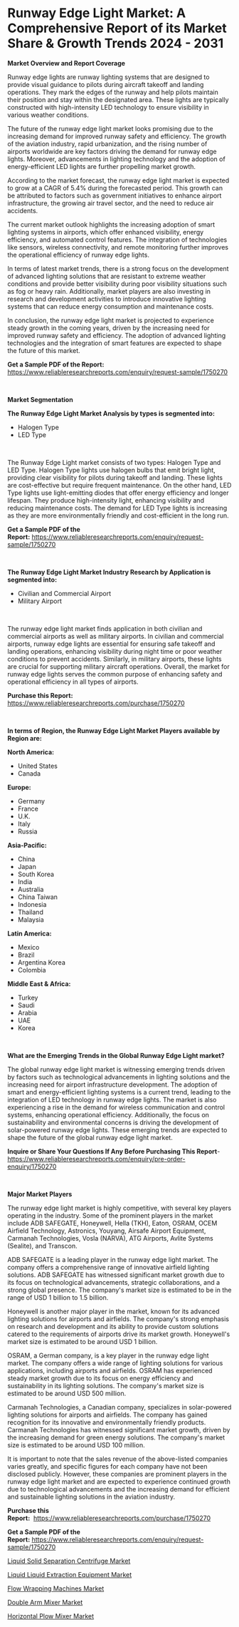 <p><h1>Runway Edge Light Market: A Comprehensive Report of its Market Share & Growth Trends 2024 - 2031</h1></p><p><strong>Market Overview and Report Coverage</strong></p>
<p><p>Runway edge lights are runway lighting systems that are designed to provide visual guidance to pilots during aircraft takeoff and landing operations. They mark the edges of the runway and help pilots maintain their position and stay within the designated area. These lights are typically constructed with high-intensity LED technology to ensure visibility in various weather conditions.</p><p>The future of the runway edge light market looks promising due to the increasing demand for improved runway safety and efficiency. The growth of the aviation industry, rapid urbanization, and the rising number of airports worldwide are key factors driving the demand for runway edge lights. Moreover, advancements in lighting technology and the adoption of energy-efficient LED lights are further propelling market growth.</p><p>According to the market forecast, the runway edge light market is expected to grow at a CAGR of 5.4% during the forecasted period. This growth can be attributed to factors such as government initiatives to enhance airport infrastructure, the growing air travel sector, and the need to reduce air accidents.</p><p>The current market outlook highlights the increasing adoption of smart lighting systems in airports, which offer enhanced visibility, energy efficiency, and automated control features. The integration of technologies like sensors, wireless connectivity, and remote monitoring further improves the operational efficiency of runway edge lights.</p><p>In terms of latest market trends, there is a strong focus on the development of advanced lighting solutions that are resistant to extreme weather conditions and provide better visibility during poor visibility situations such as fog or heavy rain. Additionally, market players are also investing in research and development activities to introduce innovative lighting systems that can reduce energy consumption and maintenance costs.</p><p>In conclusion, the runway edge light market is projected to experience steady growth in the coming years, driven by the increasing need for improved runway safety and efficiency. The adoption of advanced lighting technologies and the integration of smart features are expected to shape the future of this market.</p></p>
<p><strong>Get a Sample PDF of the Report:</strong> <a href="https://www.reliableresearchreports.com/enquiry/request-sample/1750270">https://www.reliableresearchreports.com/enquiry/request-sample/1750270</a></p>
<p>&nbsp;</p>
<p><strong>Market Segmentation</strong></p>
<p><strong>The Runway Edge Light Market Analysis by types is segmented into:</strong></p>
<p><ul><li>Halogen Type</li><li>LED Type</li></ul></p>
<p>&nbsp;</p>
<p><p>The Runway Edge Light market consists of two types: Halogen Type and LED Type. Halogen Type lights use halogen bulbs that emit bright light, providing clear visibility for pilots during takeoff and landing. These lights are cost-effective but require frequent maintenance. On the other hand, LED Type lights use light-emitting diodes that offer energy efficiency and longer lifespan. They produce high-intensity light, enhancing visibility and reducing maintenance costs. The demand for LED Type lights is increasing as they are more environmentally friendly and cost-efficient in the long run.</p></p>
<p><strong>Get a Sample PDF of the Report:</strong>&nbsp;<a href="https://www.reliableresearchreports.com/enquiry/request-sample/1750270">https://www.reliableresearchreports.com/enquiry/request-sample/1750270</a></p>
<p>&nbsp;</p>
<p><strong>The Runway Edge Light Market Industry Research by Application is segmented into:</strong></p>
<p><ul><li>Civilian and Commercial Airport</li><li>Military Airport</li></ul></p>
<p>&nbsp;</p>
<p><p>The runway edge light market finds application in both civilian and commercial airports as well as military airports. In civilian and commercial airports, runway edge lights are essential for ensuring safe takeoff and landing operations, enhancing visibility during night time or poor weather conditions to prevent accidents. Similarly, in military airports, these lights are crucial for supporting military aircraft operations. Overall, the market for runway edge lights serves the common purpose of enhancing safety and operational efficiency in all types of airports.</p></p>
<p><strong>Purchase this Report:</strong>&nbsp; <a href="https://www.reliableresearchreports.com/purchase/1750270">https://www.reliableresearchreports.com/purchase/1750270</a></p>
<p>&nbsp;</p>
<p><strong>In terms of Region, the Runway Edge Light Market Players available by Region are:</strong></p>
<p>
    <p> <strong> North America: </strong>
        <ul>
            <li>United States</li>
            <li>Canada</li>
        </ul>
        </p> 
    <p> <strong> Europe: </strong>
        <ul>
            <li>Germany</li>
            <li>France</li>
            <li>U.K.</li>
            <li>Italy</li>
            <li>Russia</li>
        </ul>
        </p> 
    <p> <strong> Asia-Pacific: </strong>
        <ul>
            <li>China</li>
            <li>Japan</li>
            <li>South Korea</li>
            <li>India</li>
            <li>Australia</li>
            <li>China Taiwan</li>
            <li>Indonesia</li>
            <li>Thailand</li>
            <li>Malaysia</li>
        </ul>
        </p> 
    <p> <strong> Latin America: </strong>
        <ul>
            <li>Mexico</li>
            <li>Brazil</li>
            <li>Argentina Korea</li>
            <li>Colombia</li>
        </ul>
        </p> 
    <p> <strong> Middle East & Africa: </strong>
        <ul>
            <li>Turkey</li>
            <li>Saudi</li>
            <li>Arabia</li>
            <li>UAE</li>
            <li>Korea</li>
        </ul>
    </p>
    </p>
<p>&nbsp;</p>
<p><strong>What are the Emerging Trends in the Global Runway Edge Light market?</strong></p>
<p><p>The global runway edge light market is witnessing emerging trends driven by factors such as technological advancements in lighting solutions and the increasing need for airport infrastructure development. The adoption of smart and energy-efficient lighting systems is a current trend, leading to the integration of LED technology in runway edge lights. The market is also experiencing a rise in the demand for wireless communication and control systems, enhancing operational efficiency. Additionally, the focus on sustainability and environmental concerns is driving the development of solar-powered runway edge lights. These emerging trends are expected to shape the future of the global runway edge light market.</p></p>
<p><strong>Inquire or Share Your Questions If Any Before Purchasing This Report</strong>- <a href="https://www.reliableresearchreports.com/enquiry/pre-order-enquiry/1750270">https://www.reliableresearchreports.com/enquiry/pre-order-enquiry/1750270</a></p>
<p>&nbsp;</p>
<p><strong>Major Market Players</strong></p>
<p><p>The runway edge light market is highly competitive, with several key players operating in the industry. Some of the prominent players in the market include ADB SAFEGATE, Honeywell, Hella (TKH), Eaton, OSRAM, OCEM Airfield Technology, Astronics, Youyang, Airsafe Airport Equipment, Carmanah Technologies, Vosla (NARVA), ATG Airports, Avlite Systems (Sealite), and Transcon.</p><p>ADB SAFEGATE is a leading player in the runway edge light market. The company offers a comprehensive range of innovative airfield lighting solutions. ADB SAFEGATE has witnessed significant market growth due to its focus on technological advancements, strategic collaborations, and a strong global presence. The company's market size is estimated to be in the range of USD 1 billion to 1.5 billion.</p><p>Honeywell is another major player in the market, known for its advanced lighting solutions for airports and airfields. The company's strong emphasis on research and development and its ability to provide custom solutions catered to the requirements of airports drive its market growth. Honeywell's market size is estimated to be around USD 1 billion.</p><p>OSRAM, a German company, is a key player in the runway edge light market. The company offers a wide range of lighting solutions for various applications, including airports and airfields. OSRAM has experienced steady market growth due to its focus on energy efficiency and sustainability in its lighting solutions. The company's market size is estimated to be around USD 500 million.</p><p>Carmanah Technologies, a Canadian company, specializes in solar-powered lighting solutions for airports and airfields. The company has gained recognition for its innovative and environmentally friendly products. Carmanah Technologies has witnessed significant market growth, driven by the increasing demand for green energy solutions. The company's market size is estimated to be around USD 100 million.</p><p>It is important to note that the sales revenue of the above-listed companies varies greatly, and specific figures for each company have not been disclosed publicly. However, these companies are prominent players in the runway edge light market and are expected to experience continued growth due to technological advancements and the increasing demand for efficient and sustainable lighting solutions in the aviation industry.</p></p>
<p><strong>Purchase this Report:</strong>&nbsp;&nbsp;<a href="https://www.reliableresearchreports.com/purchase/1750270">https://www.reliableresearchreports.com/purchase/1750270</a></p>
<p></p>
<p><strong>Get a Sample PDF of the Report:</strong>&nbsp;<a href="https://www.reliableresearchreports.com/enquiry/request-sample/1750270">https://www.reliableresearchreports.com/enquiry/request-sample/1750270</a></p>
<p><p><a href="https://github.com/rexevange/Market-Research-Report-List-2/blob/main/liquid-solid-separation-centrifuge-market.md">Liquid Solid Separation Centrifuge Market</a></p><p><a href="https://github.com/lilstefpacute/Market-Research-Report-List-2/blob/main/liquid-liquid-extraction-equipment-market.md">Liquid Liquid Extraction Equipment Market</a></p><p><a href="https://github.com/castoriffic/Market-Research-Report-List-2/blob/main/flow-wrapping-machines-market.md">Flow Wrapping Machines Market</a></p><p><a href="https://github.com/ashepherd82/Market-Research-Report-List-2/blob/main/double-arm-mixer-market.md">Double Arm Mixer Market</a></p><p><a href="https://github.com/FassouRP/Market-Research-Report-List-2/blob/main/horizontal-plow-mixer-market.md">Horizontal Plow Mixer Market</a></p></p>